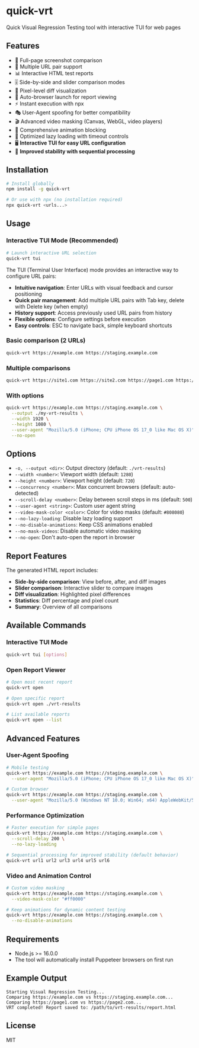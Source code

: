 # quick-vrt

Quick Visual Regression Testing tool with interactive TUI for web pages

## Features

- 📸 Full-page screenshot comparison
- 🔄 Multiple URL pair support
- 📊 Interactive HTML test reports
- 🎚️ Side-by-side and slider comparison modes
- 🎯 Pixel-level diff visualization
- 🚀 Auto-browser launch for report viewing
- ⚡ Instant execution with npx
- 🎭 User-Agent spoofing for better compatibility
- 🎬 Advanced video masking (Canvas, WebGL, video players)
- 🛑 Comprehensive animation blocking
- 🔄 Optimized lazy loading with timeout controls
- 🖥️ **Interactive TUI for easy URL configuration**
- 🔧 **Improved stability with sequential processing**

## Installation

```bash
# Install globally
npm install -g quick-vrt

# Or use with npx (no installation required)
npx quick-vrt <urls...>
```

## Usage

### Interactive TUI Mode (Recommended)

```bash
# Launch interactive URL selection
quick-vrt tui
```

The TUI (Terminal User Interface) mode provides an interactive way to configure
URL pairs:

- **Intuitive navigation**: Enter URLs with visual feedback and cursor
  positioning
- **Quick pair management**: Add multiple URL pairs with Tab key, delete with
  Delete key (when empty)
- **History support**: Access previously used URL pairs from history
- **Flexible options**: Configure settings before execution
- **Easy controls**: ESC to navigate back, simple keyboard shortcuts

### Basic comparison (2 URLs)

```bash
quick-vrt https://example.com https://staging.example.com
```

### Multiple comparisons

```bash
quick-vrt https://site1.com https://site2.com https://page1.com https://page2.com
```

### With options

```bash
quick-vrt https://example.com https://staging.example.com \
  --output ./my-vrt-results \
  --width 1920 \
  --height 1080 \
  --user-agent "Mozilla/5.0 (iPhone; CPU iPhone OS 17_0 like Mac OS X)" \
  --no-open
```

## Options

- `-o, --output <dir>`: Output directory (default: `./vrt-results`)
- `--width <number>`: Viewport width (default: `1280`)
- `--height <number>`: Viewport height (default: `720`)
- `--concurrency <number>`: Max concurrent browsers (default: auto-detected)
- `--scroll-delay <number>`: Delay between scroll steps in ms (default: `500`)
- `--user-agent <string>`: Custom user agent string
- `--video-mask-color <color>`: Color for video masks (default: `#808080`)
- `--no-lazy-loading`: Disable lazy loading support
- `--no-disable-animations`: Keep CSS animations enabled
- `--no-mask-videos`: Disable automatic video masking
- `--no-open`: Don't auto-open the report in browser

## Report Features

The generated HTML report includes:

- **Side-by-side comparison**: View before, after, and diff images
- **Slider comparison**: Interactive slider to compare images
- **Diff visualization**: Highlighted pixel differences
- **Statistics**: Diff percentage and pixel count
- **Summary**: Overview of all comparisons

## Available Commands

### Interactive TUI Mode

```bash
quick-vrt tui [options]
```

### Open Report Viewer

```bash
# Open most recent report
quick-vrt open

# Open specific report
quick-vrt open ./vrt-results

# List available reports
quick-vrt open --list
```

## Advanced Features

### User-Agent Spoofing

```bash
# Mobile testing
quick-vrt https://example.com https://staging.example.com \
  --user-agent "Mozilla/5.0 (iPhone; CPU iPhone OS 17_0 like Mac OS X)"

# Custom browser
quick-vrt https://example.com https://staging.example.com \
  --user-agent "Mozilla/5.0 (Windows NT 10.0; Win64; x64) AppleWebKit/537.36"
```

### Performance Optimization

```bash
# Faster execution for simple pages
quick-vrt https://example.com https://staging.example.com \
  --scroll-delay 200 \
  --no-lazy-loading

# Sequential processing for improved stability (default behavior)
quick-vrt url1 url2 url3 url4 url5 url6
```

### Video and Animation Control

```bash
# Custom video masking
quick-vrt https://example.com https://staging.example.com \
  --video-mask-color "#ff0000"

# Keep animations for dynamic content testing
quick-vrt https://example.com https://staging.example.com \
  --no-disable-animations
```

## Requirements

- Node.js >= 16.0.0
- The tool will automatically install Puppeteer browsers on first run

## Example Output

```
Starting Visual Regression Testing...
Comparing https://example.com vs https://staging.example.com...
Comparing https://page1.com vs https://page2.com...
VRT completed! Report saved to: /path/to/vrt-results/report.html
```

## License

MIT

